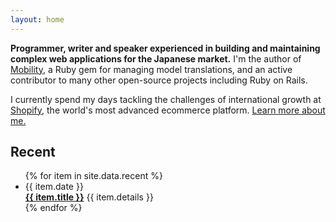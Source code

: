 ```yaml
---
layout: home
---
```


**Programmer, writer and speaker experienced in building and maintaining
complex web applications for the Japanese market.** I'm the author of
[Mobility](https://github.com/shioyama/mobility), a Ruby gem for managing model
translations, and an active contributor to many other open-source projects
including Ruby on Rails.

I currently spend my days tackling the challenges of
international growth at [Shopify](https://www.shopify.com), the world's most
advanced ecommerce platform. [Learn more about me.](/about)

## Recent

<ul class="recent">
  {% for item in site.data.recent %}
    <li>
      <span class="date">{{ item.date }}</span><br />
      <a href="{{ item.url }}" target="_blank"><strong>{{ item.title }}</strong></a>
      <span class="details">{{ item.details }}</span>
    </li>
  {% endfor %}
</ul>
